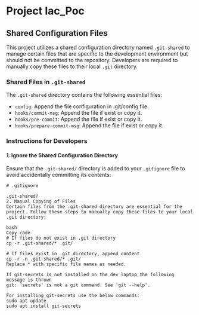 # Project Iac_Poc

## Shared Configuration Files

This project utilizes a shared configuration directory named `.git-shared` to manage certain files that are specific to the development environment but should not be committed to the repository. Developers are required to manually copy these files to their local `.git` directory.

### Shared Files in `.git-shared`

The `.git-shared` directory contains the following essential files:

- `config`: Append the file configuration in .git/config file. 
- `hooks/commit-msg`: Append the file if exist or copy it.
- `hooks/pre-commit`: Append the file if exist or copy it.
- `hooks/prepare-commit-msg`: Append the file if exist or copy it.

### Instructions for Developers

#### 1. Ignore the Shared Configuration Directory

Ensure that the `.git-shared/` directory is added to your `.gitignore` file to avoid accidentally committing its contents:

```plaintext
# .gitignore

.git-shared/
2. Manual Copying of Files
Certain files from the .git-shared directory are essential for the project. Follow these steps to manually copy these files to your local .git directory:

bash
Copy code
# If files do not exist in .git directory
cp -r .git-shared/* .git/

# If files exist in .git directory, append content
cp -r -n .git-shared/* .git/
Replace * with specific file names as needed.

If git-secrets is not installed on the dev laptop the following message is thrown
git: 'secrets' is not a git command. See 'git --help'.

For installing git-secrets use the below commands:
sudo apt update
sudo apt install git-secrets


